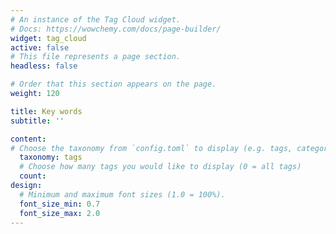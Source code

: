 ```yaml
---
# An instance of the Tag Cloud widget.
# Docs: https://wowchemy.com/docs/page-builder/
widget: tag_cloud
active: false
# This file represents a page section.
headless: false

# Order that this section appears on the page.
weight: 120

title: Key words
subtitle: ''

content:
# Choose the taxonomy from `config.toml` to display (e.g. tags, categories)
  taxonomy: tags
  # Choose how many tags you would like to display (0 = all tags)
  count: 
design:
  # Minimum and maximum font sizes (1.0 = 100%).
  font_size_min: 0.7
  font_size_max: 2.0
---
```

